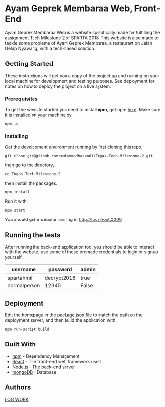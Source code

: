 # Ayam Geprek Membaraa Web, Front-End

Ayam Geprek Membaraa Web is a website specifically made for fulfilling the assignment Tech Milestone 2 of SPARTA 2018. This website is also made to tackle some problems of Ayam Geprek Membaraa, a restaurant on Jalan Gelap Nyawang, with a tech-based solution.

## Getting Started

These instructions will get you a copy of the project up and running on your local machine for development and testing purposes. See deployment for notes on how to deploy the project on a live system.

### Prerequisites

To get the website started you need to install **npm**, get npm [here](https://www.npmjs.com/get-npm). Make sure it is installed on your machine by

```
npm -v
```

### Installing

Get the development environment running by first cloning this repo,

```
git clone git@github.com:muhammadhasan01/Tugas-Tech-Milestone-2.git
```

then go to the directory,

```
cd Tugas-Tech-Milestone-2
```
then install the packages.
```
npm install
```
Run it with
```
npm start
```
You should get a website running in <http://localhost:3000>

## Running the tests

After running the back-end application too, you should be able to interact with the website, use some of these premade credentials to login or signup yourself.

username | password | admin
--- | --- | ---
spartahmif | decrypt2018 | true
normalperson | 12345 | False


## Deployment

Edit the homepage in the package.json file to match the path on the deployment server, and then build the application with
```
npm run-script build
```

## Built With

* [npm](https://www.npmjs.com/) - Dependency Management
* [React](https://reactjs.org/) - The front-end web framework used
* [Node.js](https://nodejs.org/en/) - The back-end server
* [mongoDB](https://www.mongodb.com/cloud/atlas) - Database

## Authors

[LOG WORK](https://drive.google.com/open?id=1tEgLB2PFvfkTas5rlvyu1ZaA-TRvsuAbt5CRLzFBGEA)
